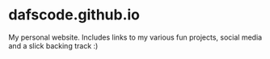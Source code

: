 # dafscode.github.io
My personal website. Includes links to my various fun projects, social media and a slick backing track :)
